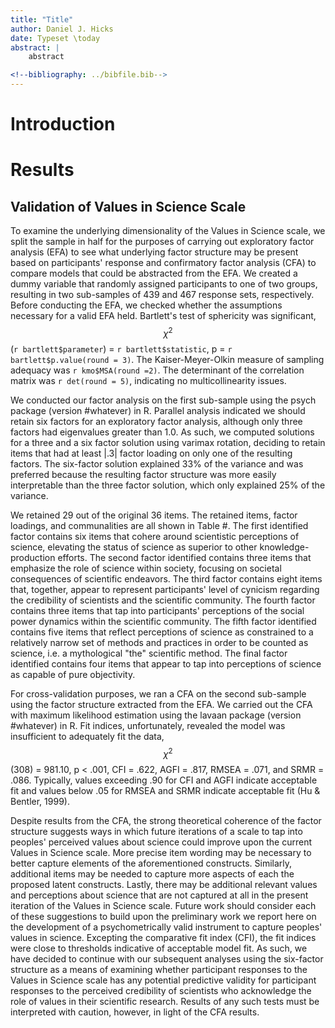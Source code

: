 ```yaml
---
title: "Title"
author: Daniel J. Hicks
date: Typeset \today
abstract: |
	abstract

<!--bibliography: ../bibfile.bib-->
---
```


# Introduction #

# Results #

## Validation of Values in Science Scale ##

To examine the underlying dimensionality of the Values in Science scale, we split the sample in half for the purposes of carrying out exploratory factor analysis (EFA) to see what underlying factor structure may be present based on participants' response and confirmatory factor analysis (CFA) to compare models that could be abstracted from the EFA. We created a dummy variable that randomly assigned participants to one of two groups, resulting in two sub-samples of 439 and 467 response sets, respectively. Before conducting the EFA, we checked whether the assumptions necessary for a valid EFA held. Bartlett's test of sphericity was significant, $$\chi^2$$ (`r bartlett$parameter`) = `r bartlett$statistic`, p = `r bartlett$p.value(round = 3)`. The Kaiser-Meyer-Olkin measure of sampling adequacy was `r kmo$MSA(round =2)`. The determinant of the correlation matrix was `r det(round = 5)`, indicating no multicollinearity issues.

We conducted our factor analysis on the first sub-sample using the psych package (version #whatever) in R. Parallel analysis indicated we should retain six factors for an exploratory factor analysis, although only three factors had eigenvalues greater than 1.0. As such, we computed solutions for a three and a six factor solution using varimax rotation, deciding to retain items that had at least |.3| factor loading on only one of the resulting factors. The six-factor solution explained 33% of the variance and was preferred because the resulting factor structure was more easily interpretable than the three factor solution, which only explained 25% of the variance.

We retained 29 out of the original 36 items. The retained items, factor loadings, and communalities are all shown in Table #. The first identified factor contains six items that cohere around scientistic perceptions of science, elevating the status of science as superior to other knowledge-production efforts. The second factor identified contains three items that emphasize the role of science within society, focusing on societal consequences of scientific endeavors. The third factor contains eight items that, together, appear to represent participants' level of cynicism regarding the credibility of scientists and the scientific community. The fourth factor contains three items that tap into participants' perceptions of the social power dynamics within the scientific community. The fifth factor identified contains five items that reflect perceptions of science as constrained to a relatively narrow set of methods and practices in order to be counted as science, i.e. a mythological "the" scientific method. The final factor identified contains four items that appear to tap into perceptions of science as capable of pure objectivity.

For cross-validation purposes, we ran a CFA on the second sub-sample using the factor structure extracted from the EFA. We carried out the CFA with maximum likelihood estimation using the lavaan package (version #whatever) in R. Fit indices, unfortunately, revealed the model was insufficient to adequately fit the data, $$\chi^2$$(308) = 981.10, p < .001, CFI = .622, AGFI = .817, RMSEA = .071, and SRMR = .086. Typically, values exceeding .90 for CFI and AGFI indicate acceptable fit and values below .05 for RMSEA and SRMR indicate acceptable fit (Hu & Bentler, 1999).

Despite results from the CFA, the strong theoretical coherence of the factor structure suggests ways in which future iterations of a scale to tap into peoples' perceived values about science could improve upon the current Values in Science scale. More precise item wording may be necessary to better capture elements of the aforementioned constructs. Similarly, additional items may be needed to capture more aspects of each the proposed latent constructs. Lastly, there may be additional relevant values and perceptions about science that are not captured at all in the present iteration of the Values in Science scale. Future work should consider each of these suggestions to build upon the preliminary work we report here on the development of a psychometrically valid instrument to capture peoples' values in science. Excepting the comparative fit index (CFI), the fit indices were close to thresholds indicative of acceptable model fit. As such, we have decided to continue with our subsequent analyses using the six-factor structure as a means of examining whether participant responses to the Values in Science scale has any potential predictive validity for participant responses to the perceived credibility of scientists who acknowledge the role of values in their scientific research. Results of any such tests must be interpreted with caution, however, in light of the CFA results.